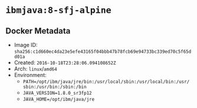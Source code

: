 # `ibmjava:8-sfj-alpine`

## Docker Metadata

- Image ID: `sha256:c1d660ec4da23e5efe43165f04bbb47b78fcb69e94733bc339ed70c5f65dd01a`
- Created: `2016-10-18T23:28:06.094108652Z`
- Arch: `linux`/`amd64`
- Environment:
  - `PATH=/opt/ibm/java/jre/bin:/usr/local/sbin:/usr/local/bin:/usr/sbin:/usr/bin:/sbin:/bin`
  - `JAVA_VERSION=1.8.0_sr3fp12`
  - `JAVA_HOME=/opt/ibm/java/jre`

